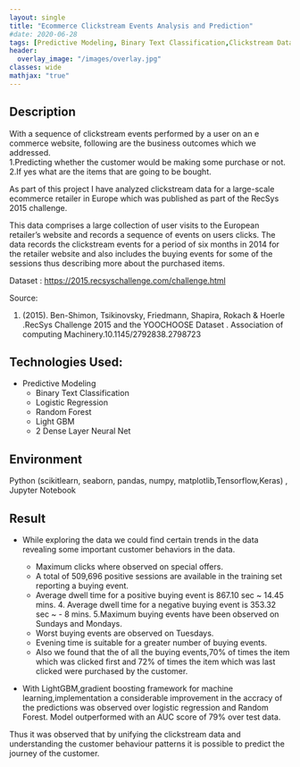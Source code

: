 ```yaml
---
layout: single
title: "Ecommerce Clickstream Events Analysis and Prediction"
#date: 2020-06-28
tags: [Predictive Modeling, Binary Text Classification,Clickstream Data,Data Trends]
header:
  overlay_image: "/images/overlay.jpg"
classes: wide
mathjax: "true"
---
```

## Description
With a sequence of clickstream events performed by a user on an e commerce website, following are the business outcomes which we addressed.<br>
1.Predicting whether the customer would be making some purchase or not.<br>
2.If yes what are the items that are going to be bought.<br>

As part of this project I have analyzed clickstream data for a large-scale ecommerce retailer in Europe which was published as part of the RecSys 2015 challenge. <br>

This data comprises a large collection of user visits to the European retailer’s website and records a sequence of events on users clicks. The data records the clickstream events for a period of six months in 2014 for the retailer website and also includes the buying events for some of the sessions thus describing more about the purchased items.

Dataset : https://2015.recsyschallenge.com/challenge.html

Source:
1. (2015). Ben-Shimon, Tsikinovsky, Friedmann, Shapira, Rokach & Hoerle .RecSys Challenge 2015 and the YOOCHOOSE Dataset . Association of computing Machinery.10.1145/2792838.2798723

## Technologies Used:
- Predictive Modeling
  - Binary Text Classification
   - Logistic Regression
   - Random Forest
   - Light GBM 
   - 2 Dense Layer Neural Net
    
## Environment
Python (scikitlearn, seaborn, pandas, numpy, matplotlib,Tensorflow,Keras) , Jupyter Notebook 

## Result
- While exploring the data we could find certain trends in the data revealing some important customer behaviors in the data.
  - Maximum clicks where observed on special offers.
  - A total of 509,696 positive sessions are available in the training set reporting a buying event.
  - Average dwell time for a positive buying event is 867.10 sec ~ 14.45 mins. 4. Average dwell time for a negative buying event is 353.32 sec ~ - 8 mins. 5.Maximum buying events have been observed on Sundays and Mondays.
  - Worst buying events are observed on Tuesdays.
  - Evening time is suitable for a greater number of buying events.
  - Also we found that the of all the buying events,70% of times the item which was clicked first and 72% of times the item which was last clicked were purchased by the customer.

- With LightGBM,gradient boosting framework for machine learning,implementation a considerable improvement in the accracy of the predictions was observed over logistic regression and Random Forest. Model outperformed with an AUC score of 79% over test data.

Thus it was observed that by unifying the clickstream data and understanding the customer behaviour patterns it is possible to predict the journey of the customer.
